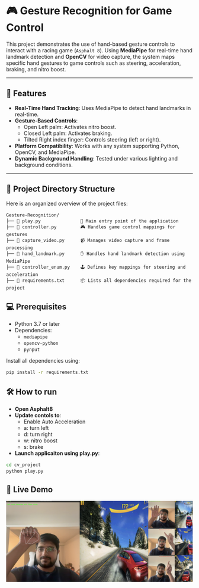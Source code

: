 # 🎮 Gesture Recognition for Game Control

This project demonstrates the use of hand-based gesture controls to interact with a racing game (`Asphalt 8`). Using **MediaPipe** for real-time hand landmark detection and **OpenCV** for video capture, the system maps specific hand gestures to game controls such as steering, acceleration, braking, and nitro boost.

---

## 🎉 Features
- **Real-Time Hand Tracking**: Uses MediaPipe to detect hand landmarks in real-time.
- **Gesture-Based Controls**:
  - Open Left palm: Activates nitro boost.
  - Closed Left palm: Activates braking.
  - Tilted Right index finger: Controls steering (left or right).
- **Platform Compatibility**: Works with any system supporting Python, OpenCV, and MediaPipe.
- **Dynamic Background Handling**: Tested under various lighting and background conditions.

---

## 📂 Project Directory Structure

Here is an organized overview of the project files:

```plaintext
Gesture-Recognition/
├── 📜 play.py               🚀 Main entry point of the application
├── 📜 controller.py         🎮 Handles game control mappings for gestures
├── 📜 capture_video.py      📹 Manages video capture and frame processing
├── 📜 hand_landmark.py      ✋ Handles hand landmark detection using MediaPipe
├── 📜 controller_enum.py    🕹️ Defines key mappings for steering and acceleration
├── 📜 requirements.txt      📦 Lists all dependencies required for the project
```


## 💻 Prerequisites
- Python 3.7 or later
- Dependencies:
  - `mediapipe`
  - `opencv-python`
  - `pynput`

Install all dependencies using:
```bash
pip install -r requirements.txt
```

## 🛠️ How to run
- **Open Asphalt8**
- **Update contols to**:
    - Enable Auto Acceleration
    - a: turn left
    - d: turn right
    - w: nitro boost
    - s: brake
- **Launch applicaiton using play.py**:
```bash
cd cv_project
python play.py
```
## 📸 Live Demo
[![Watch the Demo Video](./docs/images/game-teaser.png)](https://youtu.be/jf9etWVmbEA?si=i6ByldbLPhPqaSQD)